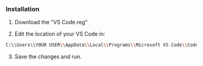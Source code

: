 ### Installation

1. Download the "VS Code.reg"

2. Edit the location of your VS Code in:

```sh
C:\\Users\\YOUR USER\\AppData\\Local\\Programs\\Microsoft VS Code\\Code.exe
```

3. Save the changes and run.
